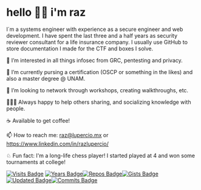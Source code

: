 # hello 🙌🏼 i'm raz

I´m a systems engineer with experience as a secure engineer and web development. I have spent the last three and a half years as security reviewer consultant for a life insurance company. I usually use GitHub to store documentation I made for the CTF and boxes I solve. 

🔏 I’m interested in all things infosec from GRC, pentesting and privacy.

🌱 I’m currently pursing a certification (OSCP or something in the likes) and also a master degree @ UNAM.

🎳 I’m looking to network through workshops, creating walkthroughs, etc.

👨🏻‍🏫 Always happy to help others sharing, and socializing knowledge with people.

☕️ Available to get coffee!

📫 How to reach me: raz@lupercio.mx or https://www.linkedin.com/in/razlupercio/

♘ Fun fact: I'm a long-life chess player! I started played at 4 and won some tournaments at college!

[![Visits Badge](https://badges.pufler.dev/visits/razlupercio/razlupercio)](https://badges.pufler.dev) [![Years Badge](https://badges.pufler.dev/years/razlupercio)](https://badges.pufler.dev)[![Repos Badge](https://badges.pufler.dev/repos/razlupercio)](https://badges.pufler.dev)[![Gists Badge](https://badges.pufler.dev/gists/razlupercio)](https://badges.pufler.dev)[![Updated Badge](https://badges.pufler.dev/updated/razlupercio/razlupercio)](https://badges.pufler.dev)[![Commits Badge](https://badges.pufler.dev/commits/monthly/razlupercio)](https://badges.pufler.dev)
